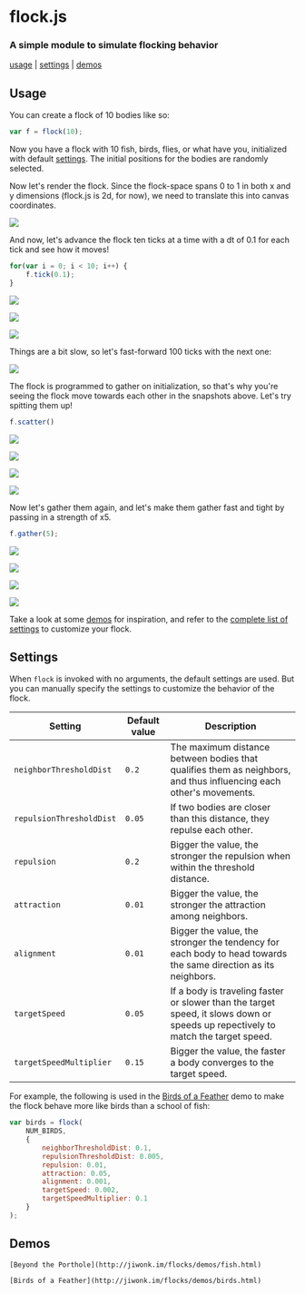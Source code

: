 # flock.js
### A simple module to simulate flocking behavior
[usage](#usage) | [settings](#settings) | [demos](#demos)

## Usage
You can create a flock of 10 bodies like so:
```javascript
var f = flock(10);
```
Now you have a flock with 10 fish, birds, flies, or what have you, initialized with default [settings](#settings). The initial positions for the bodies are randomly selected.

Now let's render the flock. Since the flock-space spans 0 to 1 in both x and y dimensions (flock.js is 2d, for now), we need to translate this into canvas coordinates.

![](readme_assets/demo0.png)

And now, let's advance the flock ten ticks at a time with a dt of 0.1 for each tick and see how it moves!

```javascript
for(var i = 0; i < 10; i++) {
    f.tick(0.1);
}
```

![](readme_assets/demo1.png)

![](readme_assets/demo2.png)

![](readme_assets/demo3.png)

Things are a bit slow, so let's fast-forward 100 ticks with the next one:

![](readme_assets/demo4.png)

The flock is programmed to gather on initialization, so that's why you're seeing the flock move towards each other in the snapshots above. Let's try spitting them up!

```javascript
f.scatter()
```

![](readme_assets/demo5.png)

![](readme_assets/demo6.png)

![](readme_assets/demo7.png)

![](readme_assets/demo8.png)

Now let's gather them again, and let's make them gather fast and tight by passing in a strength of x5.

```javascript
f.gather(5);
```

![](readme_assets/demo9.png)

![](readme_assets/demo10.png)

![](readme_assets/demo11.png)

![](readme_assets/demo12.png)

Take a look at some [demos](#demos) for inspiration, and refer to the [complete list of settings](#settings) to customize your flock.

## Settings
When `flock` is invoked with no arguments, the default settings are used. But you can manually specify the settings to customize the behavior of the flock.

| Setting | Default value | Description |
|---------|---------------|-------------|
| `neighborThresholdDist` | `0.2` | The maximum distance between bodies that qualifies them as neighbors, and thus influencing each other's movements. |
| `repulsionThresholdDist` | `0.05` | If two bodies are closer than this distance, they repulse each other. |
| `repulsion` | `0.2` | Bigger the value, the stronger the repulsion when within the threshold distance.  |
| `attraction` | `0.01` | Bigger the value, the stronger the attraction among neighbors. |
| `alignment` | `0.01` | Bigger the value, the stronger the tendency for each body to head towards the same direction as its neighbors. |
| `targetSpeed` | `0.05` | If a body is traveling faster or slower than the target speed, it slows down or speeds up repectively to match the target speed. |
| `targetSpeedMultiplier` | `0.15` | Bigger the value, the faster a body converges to the target speed. |

For example, the following is used in the [Birds of a Feather](http://jiwonk.im/flocks/demos/birds.html) demo to make the flock behave more like birds than a school of fish:

```javascript
var birds = flock(
    NUM_BIRDS,
    {
        neighborThresholdDist: 0.1,
        repulsionThresholdDist: 0.005,
        repulsion: 0.01,
        attraction: 0.05,
        alignment: 0.001,
        targetSpeed: 0.002,
        targetSpeedMultiplier: 0.1
    }
);
```

## Demos

    [Beyond the Porthole](http://jiwonk.im/flocks/demos/fish.html)

    [Birds of a Feather](http://jiwonk.im/flocks/demos/birds.html)

